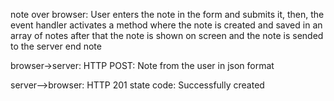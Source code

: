 note over browser:
User enters the note in the form
and submits it, then, the event handler
activates a method where the note is
created and saved in an array of notes
after that the note is shown on screen
and the note is sended to the server
end note

browser->server: HTTP POST: Note from the user in json format

server-->browser: HTTP 201 state code: Successfully created